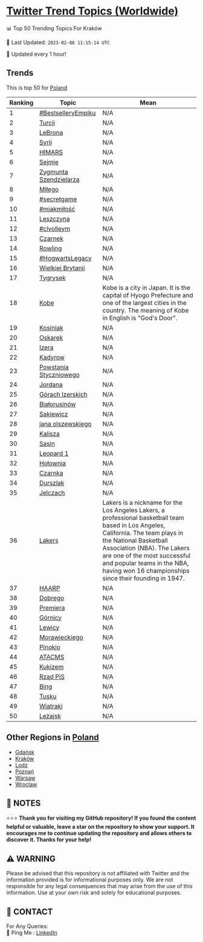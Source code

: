 [Twitter Trend Topics (Worldwide)](https://github.com/ErcinDedeoglu/Twitter-Trend-Topics)
==========


📊 Top 50 Trending Topics For Kraków

📆 Last Updated: `2023-02-08 11:15:14 UTC`

🔧 Updated every 1 hour!


## Trends

This is top 50 for [Poland](</Poland>)

| Ranking | Topic | Mean |
| ------- | ------------ | ------------ |
| 1 | [#BestselleryEmpiku](http://twitter.com/search?q=%23BestselleryEmpiku) | N/A |
| 2 | [Turcji](http://twitter.com/search?q=Turcji) | N/A |
| 3 | [LeBrona](http://twitter.com/search?q=LeBrona) | N/A |
| 4 | [Syrii](http://twitter.com/search?q=Syrii) | N/A |
| 5 | [HIMARS](http://twitter.com/search?q=HIMARS) | N/A |
| 6 | [Sejmie](http://twitter.com/search?q=Sejmie) | N/A |
| 7 | [Zygmunta Szendzielarza](http://twitter.com/search?q=Zygmunta+Szendzielarza) | N/A |
| 8 | [Miłego](http://twitter.com/search?q=Mi%c5%82ego) | N/A |
| 9 | [#secretgame](http://twitter.com/search?q=%23secretgame) | N/A |
| 10 | [#mjakmiłość](http://twitter.com/search?q=%23mjakmi%c5%82o%c5%9b%c4%87) | N/A |
| 11 | [Leszczyna](http://twitter.com/search?q=Leszczyna) | N/A |
| 12 | [#clvolleym](http://twitter.com/search?q=%23clvolleym) | N/A |
| 13 | [Czarnek](http://twitter.com/search?q=Czarnek) | N/A |
| 14 | [Rowling](http://twitter.com/search?q=Rowling) | N/A |
| 15 | [#HogwartsLegacy](http://twitter.com/search?q=%23HogwartsLegacy) | N/A |
| 16 | [Wielkiej Brytanii](http://twitter.com/search?q=Wielkiej+Brytanii) | N/A |
| 17 | [Tygrysek](http://twitter.com/search?q=Tygrysek) | N/A |
| 18 | [Kobe](http://twitter.com/search?q=Kobe) | Kobe is a city in Japan. It is the capital of Hyogo Prefecture and one of the largest cities in the country. The meaning of Kobe in English is "God's Door". |
| 19 | [Kosiniak](http://twitter.com/search?q=Kosiniak) | N/A |
| 20 | [Oskarek](http://twitter.com/search?q=Oskarek) | N/A |
| 21 | [Izera](http://twitter.com/search?q=Izera) | N/A |
| 22 | [Kadyrow](http://twitter.com/search?q=Kadyrow) | N/A |
| 23 | [Powstania Styczniowego](http://twitter.com/search?q=Powstania+Styczniowego) | N/A |
| 24 | [Jordana](http://twitter.com/search?q=Jordana) | N/A |
| 25 | [Górach Izerskich](http://twitter.com/search?q=G%c3%b3rach+Izerskich) | N/A |
| 26 | [Białorusinów](http://twitter.com/search?q=Bia%c5%82orusin%c3%b3w) | N/A |
| 27 | [Sakiewicz](http://twitter.com/search?q=Sakiewicz) | N/A |
| 28 | [jana olszewskiego](http://twitter.com/search?q=jana+olszewskiego) | N/A |
| 29 | [Kalisza](http://twitter.com/search?q=Kalisza) | N/A |
| 30 | [Sasin](http://twitter.com/search?q=Sasin) | N/A |
| 31 | [Leopard 1](http://twitter.com/search?q=Leopard+1) | N/A |
| 32 | [Hołownia](http://twitter.com/search?q=Ho%c5%82ownia) | N/A |
| 33 | [Czarnka](http://twitter.com/search?q=Czarnka) | N/A |
| 34 | [Durszlak](http://twitter.com/search?q=Durszlak) | N/A |
| 35 | [Jelczach](http://twitter.com/search?q=Jelczach) | N/A |
| 36 | [Lakers](http://twitter.com/search?q=Lakers) | Lakers is a nickname for the Los Angeles Lakers, a professional basketball team based in Los Angeles, California. The team plays in the National Basketball Association (NBA). The Lakers are one of the most successful and popular teams in the NBA, having won 16 championships since their founding in 1947. |
| 37 | [HAARP](http://twitter.com/search?q=HAARP) | N/A |
| 38 | [Dobrego](http://twitter.com/search?q=Dobrego) | N/A |
| 39 | [Premiera](http://twitter.com/search?q=Premiera) | N/A |
| 40 | [Górnicy](http://twitter.com/search?q=G%c3%b3rnicy) | N/A |
| 41 | [Lewicy](http://twitter.com/search?q=Lewicy) | N/A |
| 42 | [Morawieckiego](http://twitter.com/search?q=Morawieckiego) | N/A |
| 43 | [Pinokio](http://twitter.com/search?q=Pinokio) | N/A |
| 44 | [ATACMS](http://twitter.com/search?q=ATACMS) | N/A |
| 45 | [Kukizem](http://twitter.com/search?q=Kukizem) | N/A |
| 46 | [Rząd PiS](http://twitter.com/search?q=Rz%c4%85d+PiS) | N/A |
| 47 | [Bing](http://twitter.com/search?q=Bing) | N/A |
| 48 | [Tusku](http://twitter.com/search?q=Tusku) | N/A |
| 49 | [Wiatraki](http://twitter.com/search?q=Wiatraki) | N/A |
| 50 | [Leżajsk](http://twitter.com/search?q=Le%c5%bcajsk) | N/A |



## Other Regions in [Poland](</Poland>)

* [Gdańsk](</Poland/Gdańsk.md>)
* [Kraków](</Poland/Kraków.md>)
* [Lodz](</Poland/Lodz.md>)
* [Poznań](</Poland/Poznań.md>)
* [Warsaw](</Poland/Warsaw.md>)
* [Wroclaw](</Poland/Wroclaw.md>)



## 📝 NOTES

⭐⭐⭐ **Thank you for visiting my GitHub repository! If you found the content helpful or valuable, leave a star on the repository to show your support. It encourages me to continue updating the repository and allows others to discover it. Thanks for your help!**


## ⚠️ WARNING

Please be advised that this repository is not affiliated with Twitter and the information provided is for informational purposes only. We are not responsible for any legal consequences that may arise from the use of this information. Use at your own risk and solely for educational purposes.


## 📨 CONTACT

 For Any Queries:  
            🏓 Ping Me : [LinkedIn](https://www.linkedin.com/in/ercindedeoglu/)
